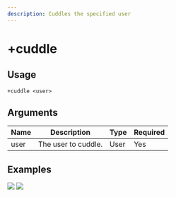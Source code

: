 ```yaml
---
description: Cuddles the specified user
---
```


# +cuddle

## Usage

```
+cuddle <user>
```

## Arguments

| Name | Description         | Type | Required |
| ---- | ------------------- | ---- | -------- |
| user | The user to cuddle. | User | Yes      |

## Examples

![](https://user-images.githubusercontent.com/111157596/201521032-a8045c04-58af-4511-b7e4-9c539da19925.png) ![](https://user-images.githubusercontent.com/111157596/201521036-f6610b8f-8356-41c5-8e27-496364314781.png)
